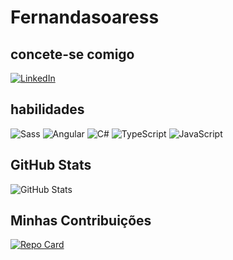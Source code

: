 # Fernandasoaress

## concete-se comigo

[![LinkedIn](https://img.shields.io/badge/LinkedIn-000?style=for-the-badge&logo=linkedin&logoColor=00000)](https://www.linkedin.com/in/fernanda-soares/)

## habilidades

![Sass](https://img.shields.io/badge/Sass-000?style=for-the-badge&logo=sass)
![Angular](https://img.shields.io/badge/Angular-000?style=for-the-badge&logo=angular&logoColor=C3002F)
![C#](https://img.shields.io/badge/C%23-000?style=for-the-badge&logo=c-sharp&logoColor=823085)
![TypeScript](https://img.shields.io/badge/TypeScript-000?style=for-the-badge&logo=typescript)
![JavaScript](https://img.shields.io/badge/JavaScript-000?style=for-the-badge&logo=javascript)

## GitHub Stats

![GitHub Stats](https://github-readme-stats.vercel.app/api?username=fernandasoaress&theme=transparent&bg_color=000&border_color=30A3DC&show_icons=true&icon_color=30A3DC&hide_title=true&hide=stars)

## Minhas Contribuições

[![Repo Card](https://github-readme-stats.vercel.app/api/pin/?username=fernandasoaress&repo=estudos&bg_color=000&border_color=30A3DC&show_icons=true&icon_color=30A3DC&title_color=E94D5F&text_color=FFF)](https://github.com/fernandasoaress/SEUREPOSITORIO)

